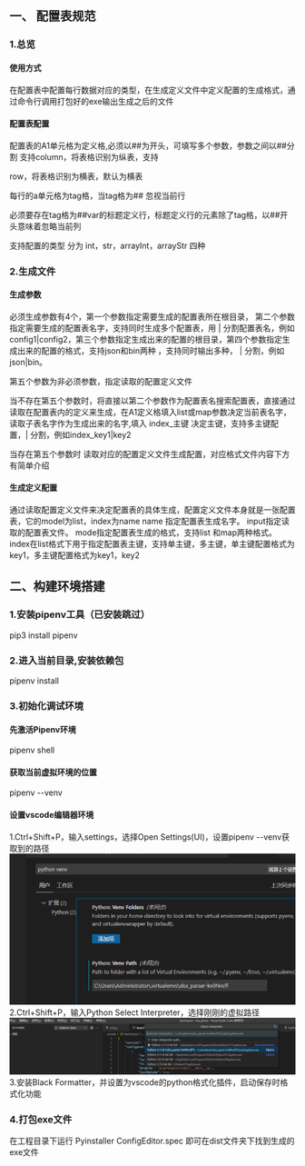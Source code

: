 ## 一、 配置表规范

### 1.总览

#### 使用方式

在配置表中配置每行数据对应的类型，在生成定义文件中定义配置的生成格式，通过命令行调用打包好的exe输出生成之后的文件

#### 配置表配置

配置表的A1单元格为定义格,必须以##为开头，可填写多个参数，参数之间以##分割  支持column，将表格识别为纵表，支持

row，将表格识别为横表，默认为横表

每行的a单元格为tag格，当tag格为## 忽视当前行

必须要存在tag格为##var的标题定义行，标题定义行的元素除了tag格，以##开头意味着忽略当前列

支持配置的类型 分为 int，str，arrayInt，arrayStr 四种



### 2.生成文件


#### 生成参数

必须生成参数有4个，第一个参数指定需要生成的配置表所在根目录， 第二个参数指定需要生成的配置表名字，支持同时生成多个配置表，用 | 分割配置表名，例如config1|config2，第三个参数指定生成出来的配置的根目录，第四个参数指定生成出来的配置的格式，支持json和bin两种 ，支持同时输出多种， | 分割，例如json|bin。

第五个参数为非必须参数，指定读取的配置定义文件

当不存在第五个参数时，将直接以第二个参数作为配置表名搜索配置表，直接通过读取在配置表内的定义来生成，在A1定义格填入list或map参数决定当前表名字，读取子表名字作为生成出来的名字,填入 index_主键 决定主键，支持多主键配置，| 分割，例如index_key1|key2

当存在第五个参数时 读取对应的配置定义文件生成配置，对应格式文件内容下方有简单介绍

#### 生成定义配置

通过读取配置定义文件来决定配置表的具体生成，配置定义文件本身就是一张配置表，它的model为list，index为name
name 指定配置表生成名字。
input指定读取的配置表文件。
mode指定配置表生成的格式，支持list 和map两种格式。
index在list格式下用于指定配置表主键，支持单主键，多主键，单主键配置格式为key1，多主键配置格式为key1，key2

## 二、构建环境搭建

### 1.安装pipenv工具（已安装跳过）

pip3 install pipenv

### 2.进入当前目录,安装依赖包

pipenv install

### 3.初始化调试环境

#### 先激活Pipenv环境

pipenv shell

#### 获取当前虚拟环境的位置

pipenv --venv

#### 设置vscode编辑器环境

1.Ctrl+Shift+P，输入settings，选择Open Settings(UI)，设置pipenv --venv获取到的路径
![设置当前虚拟环境的位置](Doc/env1.png)
2.Ctrl+Shift+P，输入Python Select Interpreter，选择刚刚的虚拟路径
![切换环境](Doc/env.png)
3.安装Black Formatter，并设置为vscode的python格式化插件，启动保存时格式化功能


### 4.打包exe文件

在工程目录下运行  Pyinstaller  ConfigEditor.spec 即可在dist文件夹下找到生成的exe文件
